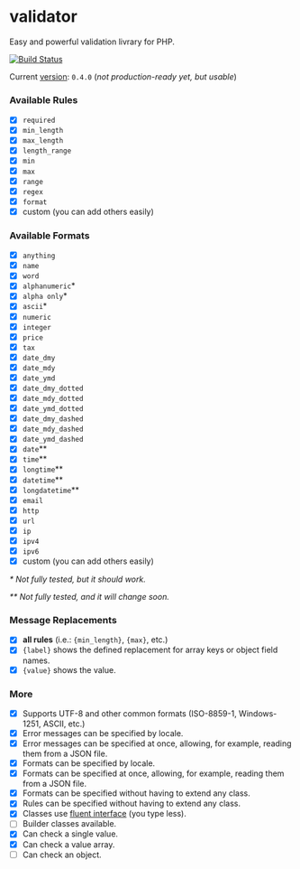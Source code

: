 # validator

Easy and powerful validation livrary for PHP.

[![Build Status](https://travis-ci.org/thiagodp/validator.svg?branch=master)](https://travis-ci.org/thiagodp/validator)

Current [version](http://semver.org/): `0.4.0` (_not production-ready yet, but usable_)

### Available Rules

- [x] `required`
- [x] `min_length`
- [x] `max_length`
- [x] `length_range`
- [x] `min`
- [x] `max`
- [x] `range`
- [x] `regex`
- [x] `format`
- [x] custom (you can add others easily)

### Available Formats

- [x] `anything`
- [x] `name`
- [x] `word`
- [x] `alphanumeric`*
- [x] `alpha only`*
- [x] `ascii`*
- [x] `numeric`
- [x] `integer`
- [x] `price`
- [x] `tax`
- [x] `date_dmy`
- [x] `date_mdy`
- [x] `date_ymd`
- [x] `date_dmy_dotted`
- [x] `date_mdy_dotted`
- [x] `date_ymd_dotted`
- [x] `date_dmy_dashed`
- [x] `date_mdy_dashed`
- [x] `date_ymd_dashed`
- [x] `date`**
- [x] `time`**
- [x] `longtime`**
- [x] `datetime`**
- [x] `longdatetime`**
- [x] `email`
- [x] `http`
- [x] `url`
- [x] `ip`
- [x] `ipv4`
- [x] `ipv6`
- [x] custom (you can add others easily)

_\* Not fully tested, but it should work._

_** Not fully tested, and it will change soon._

### Message Replacements

- [x] **all rules** (i.e.: `{min_length}`, `{max}`, etc.)
- [x] `{label}` shows the defined replacement for array keys or object field names.
- [x] `{value}` shows the value.

### More

- [x] Supports UTF-8 and other common formats (ISO-8859-1, Windows-1251, ASCII, etc.)
- [x] Error messages can be specified by locale.
- [x] Error messages can be specified at once, allowing, for example, reading them from a JSON file.
- [x] Formats can be specified by locale.
- [x] Formats can be specified at once, allowing, for example, reading them from a JSON file.
- [x] Formats can be specified without having to extend any class.
- [x] Rules can be specified without having to extend any class.
- [x] Classes use [fluent interface](https://en.wikipedia.org/wiki/Fluent_interface) (you type less).
- [ ] Builder classes available.
- [x] Can check a single value.
- [x] Can check a value array.
- [ ] Can check an object.
